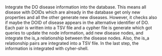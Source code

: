 Integrate the DO disease information into the database. This means all disease with DOIDs which are already in the database get only new properties and all the other generate new diseases.  However, it checks also if maybe the DOID of disease appears in the alternative identifier of DO. Each pair is written into a TSV file and a cypher file is generate which got queries to update the node information, add new disease nodes, and integrate the is_a relationship between the disease nodes. Also, the is_a relationship pairs are integrated into a TSV file.
In the last step, the information is integrated with cyher-shell.